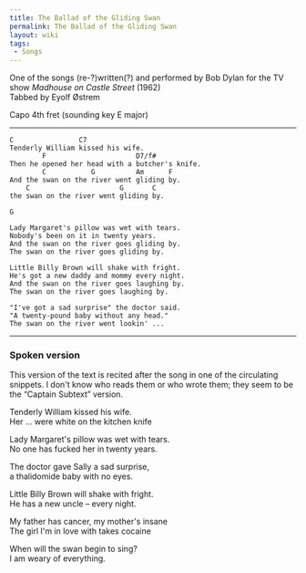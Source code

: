 ```yaml
---
title: The Ballad of the Gliding Swan
permalink: The Ballad of the Gliding Swan
layout: wiki
tags:
 - Songs
---
```


One of the songs (re-?)written(?) and performed by Bob Dylan for the TV
show *Madhouse on Castle Street* (1962)  
Tabbed by Eyolf Østrem

Capo 4th fret (sounding key E major)

* * * * *

    C                C7
    Tenderly William kissed his wife.
            F                      D7/f#
    Then he opened her head with a butcher's knife.
            C           G          Am      F
    And the swan on the river went gliding by.
        C                      G       C
    the swan on the river went gliding by.

    G

    Lady Margaret's pillow was wet with tears.
    Nobody's been on it in twenty years.
    And the swan on the river goes gliding by.
    The swan on the river goes gliding by.

    Little Billy Brown will shake with fright.
    He's got a new daddy and mommy every night.
    And the swan on the river goes laughing by.
    The swan on the river goes laughing by.

    "I've got a sad surprise" the doctor said.
    "A twenty-pound baby without any head."
    The swan on the river went lookin' ...

* * * * *

<h3>
Spoken version

</h3>
This version of the text is recited after the song in one of the
circulating snippets. I don't know who reads them or who wrote them;
they seem to be the “Captain Subtext” version.

Tenderly William kissed his wife.  
Her ... were white on the kitchen knife

Lady Margaret's pillow was wet with tears.  
No one has fucked her in twenty years.

The doctor gave Sally a sad surprise,  
a thalidomide baby with no eyes.

Little Billy Brown will shake with fright.  
He has a new uncle – every night.

My father has cancer, my mother's insane  
The girl I'm in love with takes cocaine

When will the swan begin to sing?  
I am weary of everything.
